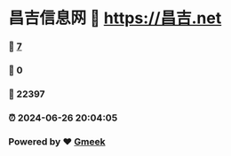 # 昌吉信息网 :link: https://昌吉.net 
### :page_facing_up: [7](https://昌吉.net/tag.html) 
### :speech_balloon: 0 
### :hibiscus: 22397 
### :alarm_clock: 2024-06-26 20:04:05 
### Powered by :heart: [Gmeek](https://github.com/Meekdai/Gmeek)
